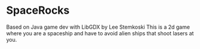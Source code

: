 # SpaceRocks
Based on Java game dev with LibGDX by Lee Stemkoski
This is a 2d game where you are a spaceship and have to avoid alien ships that shoot lasers at you.
